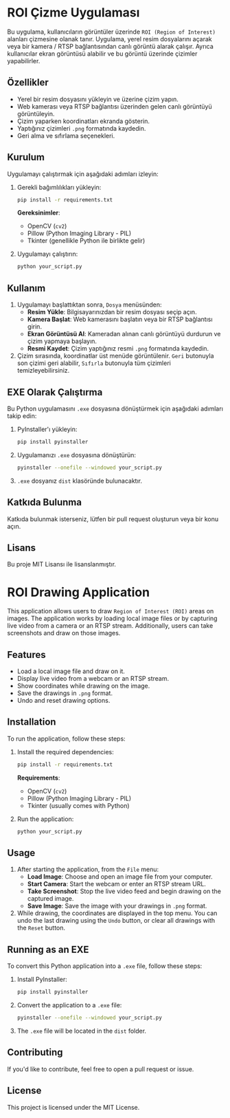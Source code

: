 
# ROI Çizme Uygulaması

Bu uygulama, kullanıcıların görüntüler üzerinde `ROI (Region of Interest)` alanları çizmesine olanak tanır. Uygulama, yerel resim dosyalarını açarak veya bir kamera / RTSP bağlantısından canlı görüntü alarak çalışır. Ayrıca kullanıcılar ekran görüntüsü alabilir ve bu görüntü üzerinde çizimler yapabilirler.

## Özellikler
- Yerel bir resim dosyasını yükleyin ve üzerine çizim yapın.
- Web kamerası veya RTSP bağlantısı üzerinden gelen canlı görüntüyü görüntüleyin.
- Çizim yaparken koordinatları ekranda gösterin.
- Yaptığınız çizimleri `.png` formatında kaydedin.
- Geri alma ve sıfırlama seçenekleri.

## Kurulum
Uygulamayı çalıştırmak için aşağıdaki adımları izleyin:

1. Gerekli bağımlılıkları yükleyin:

   ```bash
   pip install -r requirements.txt
   ```

   **Gereksinimler**:
   - OpenCV (`cv2`)
   - Pillow (Python Imaging Library - PIL)
   - Tkinter (genellikle Python ile birlikte gelir)

2. Uygulamayı çalıştırın:

   ```bash
   python your_script.py
   ```

## Kullanım
1. Uygulamayı başlattıktan sonra, `Dosya` menüsünden:
   - **Resim Yükle**: Bilgisayarınızdan bir resim dosyası seçip açın.
   - **Kamera Başlat**: Web kamerasını başlatın veya bir RTSP bağlantısı girin.
   - **Ekran Görüntüsü Al**: Kameradan alınan canlı görüntüyü durdurun ve çizim yapmaya başlayın.
   - **Resmi Kaydet**: Çizim yaptığınız resmi `.png` formatında kaydedin.
2. Çizim sırasında, koordinatlar üst menüde görüntülenir. `Geri` butonuyla son çizimi geri alabilir, `Sıfırla` butonuyla tüm çizimleri temizleyebilirsiniz.

## EXE Olarak Çalıştırma
Bu Python uygulamasını `.exe` dosyasına dönüştürmek için aşağıdaki adımları takip edin:

1. PyInstaller'ı yükleyin:

   ```bash
   pip install pyinstaller
   ```

2. Uygulamanızı `.exe` dosyasına dönüştürün:

   ```bash
   pyinstaller --onefile --windowed your_script.py
   ```

3. `.exe` dosyanız `dist` klasöründe bulunacaktır.

## Katkıda Bulunma
Katkıda bulunmak isterseniz, lütfen bir pull request oluşturun veya bir konu açın.

## Lisans
Bu proje MIT Lisansı ile lisanslanmıştır.


# ROI Drawing Application

This application allows users to draw `Region of Interest (ROI)` areas on images. The application works by loading local image files or by capturing live video from a camera or an RTSP stream. Additionally, users can take screenshots and draw on those images.

## Features
- Load a local image file and draw on it.
- Display live video from a webcam or an RTSP stream.
- Show coordinates while drawing on the image.
- Save the drawings in `.png` format.
- Undo and reset drawing options.

## Installation
To run the application, follow these steps:

1. Install the required dependencies:

   ```bash
   pip install -r requirements.txt
   ```

   **Requirements**:
   - OpenCV (`cv2`)
   - Pillow (Python Imaging Library - PIL)
   - Tkinter (usually comes with Python)

2. Run the application:

   ```bash
   python your_script.py
   ```

## Usage
1. After starting the application, from the `File` menu:
   - **Load Image**: Choose and open an image file from your computer.
   - **Start Camera**: Start the webcam or enter an RTSP stream URL.
   - **Take Screenshot**: Stop the live video feed and begin drawing on the captured image.
   - **Save Image**: Save the image with your drawings in `.png` format.
2. While drawing, the coordinates are displayed in the top menu. You can undo the last drawing using the `Undo` button, or clear all drawings with the `Reset` button.

## Running as an EXE
To convert this Python application into a `.exe` file, follow these steps:

1. Install PyInstaller:

   ```bash
   pip install pyinstaller
   ```

2. Convert the application to a `.exe` file:

   ```bash
   pyinstaller --onefile --windowed your_script.py
   ```

3. The `.exe` file will be located in the `dist` folder.

## Contributing
If you'd like to contribute, feel free to open a pull request or issue.

## License
This project is licensed under the MIT License.
